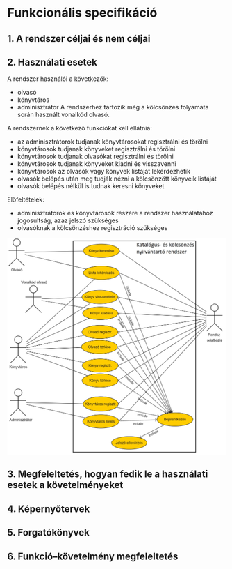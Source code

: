 # Funkcionális specifikáció

## 1. A rendszer céljai és nem céljai

## 2. Használati esetek
A rendszer használói a következők:
*	olvasó
*	könyvtáros
*	adminisztrátor
A rendszerhez tartozik még a kölcsönzés folyamata során használt vonalkód olvasó.

A rendszernek a következő funkciókat kell ellátnia:
*	az adminisztrátorok tudjanak könyvtárosokat regisztrálni és törölni
*	könyvtárosok tudjanak könyveket regisztrálni és törölni
*	könyvtárosok tudjanak olvasókat regisztrálni és törölni
*	könyvtárosok tudjanak könyveket kiadni és visszavenni
*	könyvtárosok az olvasók vagy könyvek listáját lekérdezhetik
*	olvasók belépés után meg tudják nézni a kölcsönzött könyveik listáját
*	olvasók belépés nélkül is tudnak keresni könyveket

Előfeltételek:
*	adminisztrátorok és könyvtárosok részére a rendszer használatához jogosultság, azaz jelszó szükséges
*	olvasóknak a kölcsönzéshez regisztráció szükséges

![usecase_dia](Doc/image/usecasedia.jpg)
## 3. Megfeleltetés, hogyan fedik le a használati esetek a követelményeket

## 4. Képernyőtervek

## 5. Forgatókönyvek

## 6. Funkció–követelmény megfeleltetés
